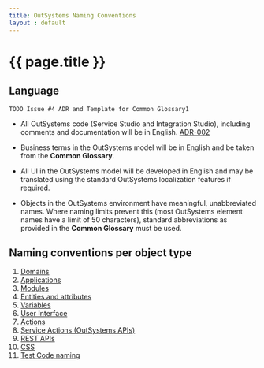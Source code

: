 ```yaml
---
title: OutSystems Naming Conventions
layout : default
---
```


# {{ page.title }}

## Language

    TODO Issue #4 ADR and Template for Common Glossary1

* All OutSystems code (Service Studio and Integration Studio), including comments and documentation will be in English. [ADR-002](adr\ADR-002-standard-language-is-English.md)
* Business terms in the OutSystems model will be in English and be taken from the **Common Glossary**.

* All UI in the OutSystems model will be developed in English and may be translated using the standard OutSystems localization features if required.
* Objects in the OutSystems environment have meaningful, unabbreviated names. Where naming limits prevent this (most OutSystems element names have a limit of 50 characters), standard abbreviations as provided in the **Common Glossary** must be used.

## Naming conventions per object type

1. [Domains](Naming\domain-naming.md)
1. [Applications](Naming\application-naming.md)
1. [Modules](Naming\module-naming.md)
1. [Entities and attributes](Naming\enitity-naming.md)
1. [Variables](Naming\variable-naming.md)
1. [User Interface](Naming\user-interface-naming.md)
1. [Actions](Naming\action-naming.md)
1. [Service Actions (OutSystems APIs)](Naming\service-action-naming.md)
1. [REST APIs](Naming\rest-api-naming.md)
1. [CSS](Naming\css-naming.md)
1. [Test Code naming](Naming\test-code-naming.md)
